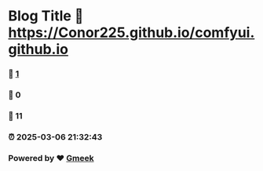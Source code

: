 # Blog Title :link: https://Conor225.github.io/comfyui.github.io 
### :page_facing_up: [1](https://Conor225.github.io/comfyui.github.io/tag.html) 
### :speech_balloon: 0 
### :hibiscus: 11 
### :alarm_clock: 2025-03-06 21:32:43 
### Powered by :heart: [Gmeek](https://github.com/Meekdai/Gmeek)
